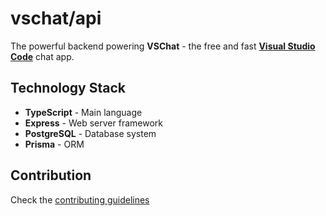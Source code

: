 # vschat/api

The powerful backend powering **VSChat** - the free and fast **[Visual Studio Code](https://code.visualstudio.com)** chat app.

## Technology Stack

- **TypeScript** - Main language
- **Express** - Web server framework
- **PostgreSQL** - Database system
- **Prisma** - ORM

## Contribution

Check the [contributing guidelines](https://github.com/vschat/api/tree/main/.github/CONTRIBUTING.md)
